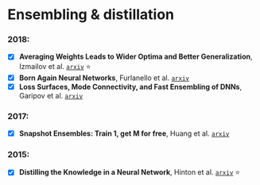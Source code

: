 # Ensembling & distillation

### 2018:

- [X] **Averaging Weights Leads to Wider Optima and Better Generalization**, Izmailov et al.
[`arxiv`](https://arxiv.org/abs/1803.05407) :star:
- [X] **Born Again Neural Networks**, Furlanello et al. [`arxiv`](https://arxiv.org/abs/1805.04770)
- [X] **Loss Surfaces, Mode Connectivity, and Fast Ensembling of DNNs**,
Garipov et al. [`arxiv`](https://arxiv.org/abs/1802.10026)

### 2017:

- [X] **Snapshot Ensembles: Train 1, get M for free**, Huang et al.
[`arxiv`](https://arxiv.org/abs/1704.00109)

### 2015:

- [X] **Distilling the Knowledge in a Neural Network**, Hinton et al.
[`arxiv`](https://arxiv.org/abs/1503.02531) :star: